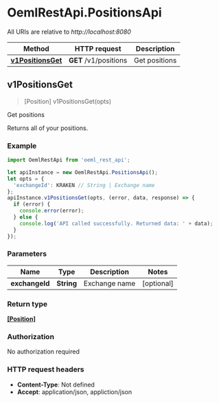 # OemlRestApi.PositionsApi

All URIs are relative to *http://localhost:8080*

Method | HTTP request | Description
------------- | ------------- | -------------
[**v1PositionsGet**](PositionsApi.md#v1PositionsGet) | **GET** /v1/positions | Get positions



## v1PositionsGet

> [Position] v1PositionsGet(opts)

Get positions

Returns all of your positions.

### Example

```javascript
import OemlRestApi from 'oeml_rest_api';

let apiInstance = new OemlRestApi.PositionsApi();
let opts = {
  'exchangeId': KRAKEN // String | Exchange name
};
apiInstance.v1PositionsGet(opts, (error, data, response) => {
  if (error) {
    console.error(error);
  } else {
    console.log('API called successfully. Returned data: ' + data);
  }
});
```

### Parameters


Name | Type | Description  | Notes
------------- | ------------- | ------------- | -------------
 **exchangeId** | **String**| Exchange name | [optional] 

### Return type

[**[Position]**](Position.md)

### Authorization

No authorization required

### HTTP request headers

- **Content-Type**: Not defined
- **Accept**: application/json, appliction/json

